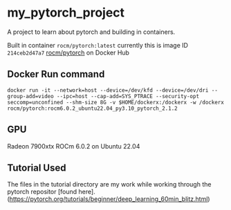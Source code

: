 # my_pytorch_project

A project to learn about pytorch and building in containers.

Built in container `rocm/pytorch:latest` currently this is image ID `214ceb2d47a7`
[rocm/pytorch](https://hub.docker.com/r/rocm/pytorch/#!) on Docker Hub

## Docker Run command

`docker run -it --network=host --device=/dev/kfd --device=/dev/dri --group-add=video --ipc=host --cap-add=SYS_PTRACE --security-opt seccomp=unconfined --shm-size 8G -v $HOME/dockerx:/dockerx -w /dockerx rocm/pytorch:rocm6.0.2_ubuntu22.04_py3.10_pytorch_2.1.2 `

## GPU

Radeon 7900xtx ROCm 6.0.2 on Ubuntu 22.04

## Tutorial Used

The files in the tutorial directory are my work while working through the pytorch repositor [found here].(https://pytorch.org/tutorials/beginner/deep_learning_60min_blitz.html)
